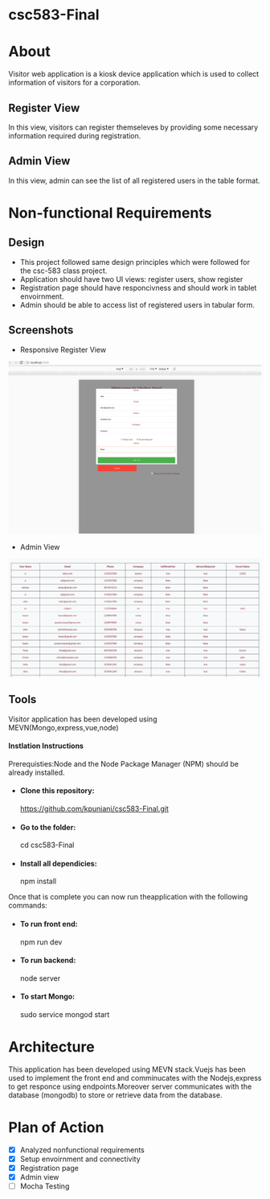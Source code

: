 # csc583-Final

# About
Visitor web application is a kiosk device application which is used to collect information of visitors for a corporation.

## Register View

In this view, visitors can register themseleves by providing some necessary information required during registration.

## Admin View

In this view, admin can see the list of all registered users in the table format.

# Non-functional Requirements

## Design

* This project followed same design principles which were followed for the csc-583 class project.
* Application should have two UI views: register users, show register
* Registration page should have responcivness and should work in tablet envoirnment.
* Admin should be able to access list of registered users in tabular form.

## Screenshots
* Responsive Register View

![](images/Register.PNG)

* Admin View

![](images/Admin.PNG)

## Tools

Visitor application has been developed using MEVN(Mongo,express,vue,node)

#### Instlation Instructions

Prerequisties:Node and the Node Package Manager (NPM) should be already installed.

* #### Clone this repository:

  https://github.com/kpuniani/csc583-Final.git

* #### Go to the folder:

  cd csc583-Final

* #### Install all dependicies:

  npm install

Once that is complete you can now run theapplication with the following commands:

* #### To run front end:

  npm run dev

* #### To run backend:

  node server

* #### To start Mongo:

  sudo service mongod start

# Architecture
This application has been developed using MEVN stack.Vuejs has been used to implement the front end and comminucates with the Nodejs,express to get responce using endpoints.Moreover server communicates with the database (mongodb) to store or retrieve data from the database.

# Plan of Action

- [X] Analyzed nonfunctional requirements
- [X] Setup envoirnment and connectivity
- [X] Registration page
- [X] Admin view
- [ ] Mocha Testing
